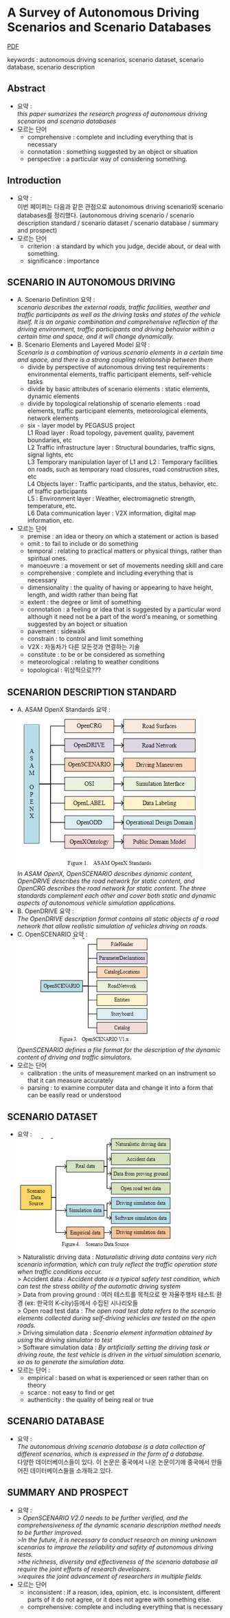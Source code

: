 # A Survey of Autonomous Driving Scenarios and Scenario Databases

[PDF](/reference_summary/A_Survey_of_Autonomous_Driving_Scenarios_and_Scenario_Databases.pdf)

keywords : autonomous driving scenarios, scenario dataset, scenario database, scenario description

## Abstract 
  - 요약 : <br>*this paper sumarizes the research progress of autonomous driving scenarios and scenario databases*
  - 모르는 단어
    - comprehensive : complete and including everything that is necessary
    - connotation : something suggested by an object or situation
    - perspective : a particular way of considering something.

## Introduction 
  - 요약 : <br> 이번 페이퍼는 다음과 같은 관점으로 autonomous driving scenario와 scenario databases를 정리했다. (autonomous driving scenario / scenario description standard / scenario dataset / scenario database / summary and prospect)
  - 모르는 단어
    - criterion : a standard by which you judge, decide about, or deal with something.
    - significance : importance

## SCENARIO IN AUTONOMOUS DRIVING
  - A. Scenario Definition 요약 : <br> *scenario describes the external roads, traffic facilities, weather and traffic participants as well as the driving tasks and states of the vehicle itself. It is an organic combination and comprehensive reflection of the driving environment, traffic participants and driving behavior within a certain time and space, and it will change dynamically.*
  - B. Scenario Elements and Layered Model 요약 : <br> *Scenario is a combination of various scenario elements in a certain time and space, and there is a strong coupling relationship between them*
    - divide by perspective of autonomous driving test requirements : environmental elements, traffic participant elements, self-vehicle tasks
    - divide by basic attributes of scenario elements : static elements, dynamic elements
    - divide by topological relationship of scenario elements : road elements, traffic participant elements, meteorological elements, network elements
    - six - layer model by PEGASUS project <br> L1 Road layer : Road topology, pavement quality, pavement boundaries, etc <br> L2 Traffic infrastructure layer : Structural boundaries, traffic signs, signal lights, etc <br> L3 Temporary manipulation layer of L1 and L2 : Temporary facilities on roads, such as temporary road closures, road construction sites, etc <br> L4 Objects layer : Traffic participants, and the status, behavior, etc. of traffic participants <br> L5 : Environment layer : Weather, electromagnetic strength, temperature, etc. <br> L6 Data communication layer : V2X information, digital map information, etc.
  - 모르는 단어
    - premise : an idea or theory on which a statement or action is based
    - omit : to fail to include or do something
    - temporal : relating to practical matters or physical things, rather than spiritual ones.
    - manoeuvre : a movement or set of movements needing skill and care
    - comprehensive : complete and including everything that is necessary
    - dimensionality : the quality of having or appearing to have height, length, and width rather than being flat
    - extent : the degree or limit of something
    - connotation : a feeling or idea that is suggested by a particular word although it need not be a part of the word's meaning, or something suggested by an boject or situation
    - pavement : sidewalk
    - constrain : to control and limit something
    - V2X : 자동차가 다른 모든것과 연결하는 기술
    - constitute : to be or be considered as something
    - meteorological : relating to weather conditions
    - topological : 위상적으로???

## SCENARION DESCRIPTION STANDARD
  - A. ASAM OpenX Standards 요약 : <br> ![figure](/image/survey_autonomous_figure1.png) <br> *In ASAM OpenX, OpenSCENARIO describes dynamic content, OpenDRIVE describes the road network for static content, and OpenCRG describes the road network for static content. The three standards complement each other and cover both static and dynamic aspects of autonomous vehicle simulation applications.*
  - B. OpenDRIVE 요약 : <br> *The OpenDRIVE description format contains all static objects of a road network that allow realistic simulation of vehicles driving on roads.*
  - C. OpenSCENARIO 요약 : <br> ![figure3](../image/survey_autonomous_figure3.png) <br> *OpenSCENARIO defines a file format for the description of the dynamic content of driving and traffic simulators.*
  - 모르는 단어
    - calibration : the units of measurement marked on an instrument so that it can measure accurately
    - parsing : to examine computer data and change it into a form that can be easily read or understood
## SCENARIO DATASET
  - 요약 : <br> ![figure4](../image/survey_autonomous_figure4.png) <br>> Naturalistic driving data : *Naturalistic driving data contains very rich scenario information, which can truly reflect the traffic operation state when traffic conditions occur.* <br>> Accident data : *Accident data is a typical safety test condition, which can test the stress ability of the automatic driving system* <br>> Data from proving ground : 여러 테스트를 목적으로 한 자율주행차 테스트 환경 (ex: 한국의 K-city)등에서 수집된 시나리오들 <br>> Open road test data : *The open road test data refers to the scenario elements collected during self-driving vehicles are tested on the open roads.* <br>> Driving simulation data : *Scenario element information obtained by using the driving simulator to test* <br>> Software simulation data : *By artificially setting the driving task or driving route, the test vehicle is driven in the virtual simulation scenario, so as to generate the simulation data.* 
  - 모르는 단어 : 
    - empirical : based on what is experienced or seen rather than on theory
    - scarce : not easy to find or get
    - authenticity : the quality of being real or true

## SCENARIO DATABASE
  - 요약 : <br> *The autonomous driving scenario database is a data collection of different scenarios, which is expressed in the form of a database.* <br> 다양한 데이터베이스들이 있다. 이 논문은 중국에서 나온 논문이기에 중국에서 만들어진 데이터베이스들을 소개하고 있다.

## SUMMARY AND PROSPECT
  - 요약 : <br> > *OpenSCENARIO V2.0 needs to be further verified, and the comprehensiveness of the dynamic scenario description method needs to be further improved.* <br> >*In the future, it is necessary to conduct research on mining unknown scenarios to improve the reliability and safety of autonomous driving tests.* <br> >*the richness, diversity and effectiveness of the scenario database all require the joint efforts of research developers.* <br> >*requires the joint advancement of researchers in multiple fields.*
  - 모르는 단어
    - inconsistent : If a reason, idea, opinion, etc. is inconsistent, different parts of it do not agree, or it does not agree with something else.
    - comprehensive: complete and including everything that is necessary

